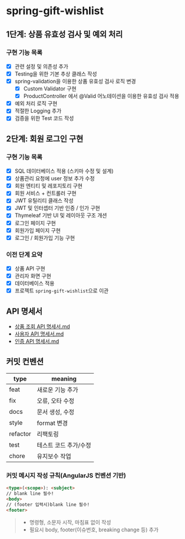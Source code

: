 # spring-gift-wishlist

## 1단계: 상품 유효성 검사 및 예외 처리

### 구현 기능 목록

+ [X] 관련 설정 및 의존성 추가
+ [X] Testing을 위한 기본 추상 클래스 작성
+ [X] spring-validation을 이용한 상품 유효성 검사 로직 변경
  + [X] Custom Validator 구현
  + [X] ProductController 에서 @Valid 어노테이션을 이용한 유효성 검사 적용
+ [X] 예외 처리 로직 구현
+ [X] 적절한 Logging 추가
+ [X] 검증을 위한 Test 코드 작성

## 2단계: 회원 로그인 구현

### 구현 기능 목록

+ [X] SQL 데이터베이스 적용 (스키마 수정 및 설계)
+ [X] 상품관리 요청에 user 정보 추가 수정
+ [X] 회원 엔티티 및 레포지토리 구현
+ [X] 회원 서비스 + 컨트롤러 구현
+ [X] JWT 유틸리티 클래스 작성
+ [X] JWT 및 인터셉터 기반 인증 / 인가 구현
+ [X] Thymeleaf 기반 UI 및 레이아웃 구조 개션
+ [X] 로그인 페이지 구현
+ [X] 회원가입 페이지 구현
+ [X] 로그인 / 회원가입 기능 구현

### 이전 단계 요약

+ [X] 상품 API 구현
+ [X] 관리자 화면 구현
+ [X] 데이터베이스 적용
+ [X] 프로젝트 `spring-gift-wishlist`으로 이관

## API 명세서

- [상품 조회 API 명세서.md](document/%EC%83%81%ED%92%88%20%EC%A1%B0%ED%9A%8C%20API%20%EB%AA%85%EC%84%B8%EC%84%9C.md)
- [사용자 API 명세서.md](document/%EC%82%AC%EC%9A%A9%EC%9E%90%20API%20%EB%AA%85%EC%84%B8%EC%84%9C.md)
- [인증 API 명세서.md](document/%EC%9D%B8%EC%A6%9D%20API%20%EB%AA%85%EC%84%B8%EC%84%9C.md)


## 커밋 컨벤션

| type     | meaning      |
|----------|--------------|
| feat     | 새로운 기능 추가    |
| fix      | 오류, 오타 수정    |
| docs     | 문서 생성, 수정    |
| style    | format 변경    |
| refactor | 리팩토링         |
| test     | 테스트 코드 추가/수정 |
| chore    | 유지보수 작업      |

### 커밋 메시지 작성 규칙(AngularJS 컨벤션 기반)

```md
<type>(<scope>): <subject>
// blank line 필수!
<body>
// (footer 입력시)blank line 필수!
<footer>
```
> + 명령형, 소문자 시작, 마침표 없이 작성
> + 필요시 body, footer(이슈번호, breaking change 등) 추가